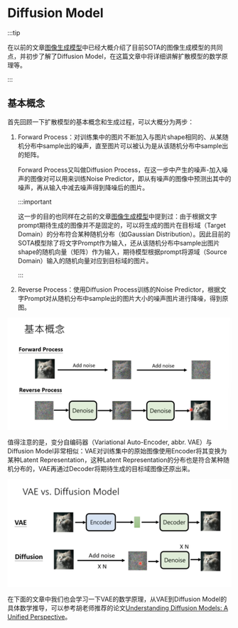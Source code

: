 # Diffusion Model

:::tip

在以前的文章[图像生成模型](./4-Image-Generation-Models.md)中已经大概介绍了目前SOTA的图像生成模型的共同点，并初步了解了Diffusion Model，在这篇文章中将详细讲解扩散模型的数学原理等。

:::

## 基本概念

首先回顾一下扩散模型的基本概念和生成过程，可以大概分为两步：

1. Forward Process：对训练集中的图片不断加入与图片shape相同的、从某随机分布中sample出的噪声，直至图片可以被认为是从该随机分布中sample出的矩阵。

   Forward Process又叫做Diffusion Process，在这一步中产生的噪声-加入噪声的图像对可以用来训练Noise Predictor，即从有噪声的图像中预测出其中的噪声，再从输入中减去噪声得到降噪后的图片。

   :::important

   这一步的目的也同样在之前的文章[图像生成模型](./4-Image-Generation-Models.md)中提到过：由于根据文字prompt期待生成的图像并不是固定的，可以将生成的图片在目标域（Target Domain）的分布符合某种随机分布（如Gaussian Distribution）。因此目前的SOTA模型除了将文字Prompt作为输入，还从该随机分布中sample出图片shape的随机向量（矩阵）作为输入，期待模型根据prompt将源域（Source Domain）输入的随机向量对应到目标域的图片。

   :::

2. Reverse Process：使用Diffusion Process训练的Noise Predictor，根据文字Prompt对从随机分布中sample出的图片大小的噪声图片进行降噪，得到原图。

![image-20231202192659531](https://raw.githubusercontent.com/bonjour-npy/Image-Hosting-Service/main/typora_imagesimage-20231202192659531.png)

值得注意的是，变分自编码器（Variational Auto-Encoder, abbr. VAE）与Diffusion Model非常相似：VAE对训练集中的原始图像使用Encoder将其变换为某种Latent Representation，这种Latent Representation的分布也是符合某种随机分布的，VAE再通过Decoder将期待生成的目标域图像还原出来。

![image-20231202222644684](https://raw.githubusercontent.com/bonjour-npy/Image-Hosting-Service/main/typora_imagesimage-20231202222644684.png)

在下面的文章中我们也会学习一下VAE的数学原理，从VAE到Diffusion Model的具体数学推导，可以参考胡老师推荐的论文[Understanding Diffusion Models: A Unified Perspective](https://arxiv.org/abs/2208.11970)。